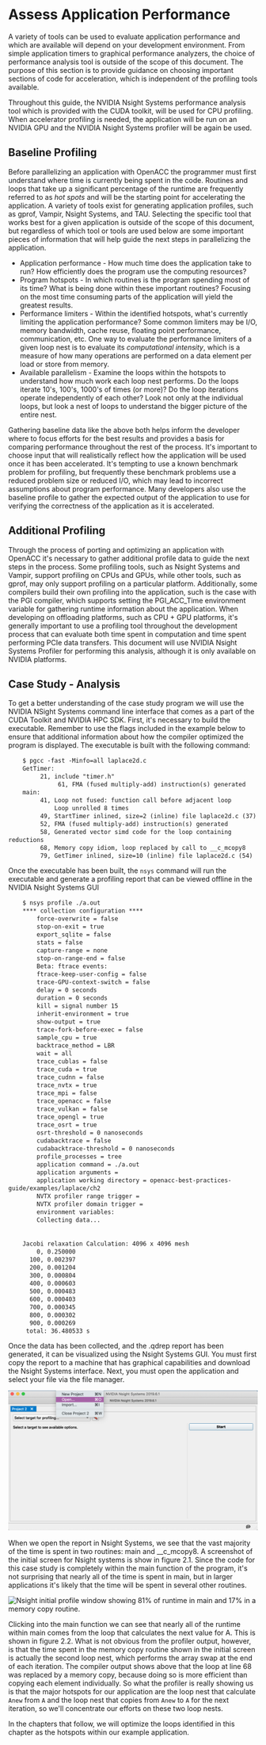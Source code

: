 Assess Application Performance
==============================
A variety of tools can be used to evaluate application performance and
which are available will depend on your development environment. From simple
application timers to graphical performance analyzers, the choice of
performance analysis tool is outside of the scope of this document. The purpose
of this section is to provide guidance on choosing important sections of code
for acceleration, which is independent of the profiling tools available. 

Throughout this guide, the NVIDIA Nsight Systems performance analysis tool which is provided with the CUDA toolkit, will be used for CPU profiling. When accelerator profiling is needed, the application will be run on an NVIDIA GPU and the NVIDIA Nsight Systems profiler will be again be used.

Baseline Profiling
------------------
Before parallelizing an application with OpenACC the programmer must first
understand where time is currently being spent in the code. Routines and loops
that take up a significant percentage of the runtime are frequently referred to
as *hot spots* and will be the starting point for accelerating the application. 
A variety of tools exist for generating application profiles, such as gprof,
Vampir, Nsight Systems, and TAU. Selecting the specific tool that works 
best for a given application is outside of the scope of this document, but regardless 
of which tool or tools are used below are some important pieces of information
that will help guide the next steps in parallelizing the application.

* Application performance - How much time does the application take to run? How
  efficiently does the program use the computing resources? 
* Program hotspots - In which routines is the program spending most of its
  time? What is being done within these important routines? Focusing on the
  most time consuming parts of the application will yield the greatest results.
* Performance limiters - Within the identified hotspots, what's currently
  limiting the application performance? Some common limiters may be I/O, memory
  bandwidth, cache reuse, floating point performance, communication, etc.
  One way to evaluate the performance limiters of a given loop nest is to
  evaluate its *computational intensity*, which is a measure of how many
  operations are performed on a data element per load or store from memory. 
* Available parallelism - Examine the loops within the hotspots to understand
  how much work each loop nest performs. Do the loops iterate 10's, 100's,
  1000's of times (or more)? Do the loop iterations operate independently of
  each other? Look not only at the individual loops, but look a nest of loops
  to understand the bigger picture of the entire nest. 

Gathering baseline data like the above both helps inform the developer where to
focus efforts for the best results and provides a basis for comparing
performance throughout the rest of the process. It's important to choose input
that will realistically reflect how the application will be used once it has
been accelerated. It's tempting to use a known benchmark problem for profiling,
but frequently these benchmark problems use a reduced problem size or reduced
I/O, which may lead to incorrect assumptions about program performance. Many
developers also use the baseline profile to gather the expected output of the
application to use for verifying the correctness of the application as it is
accelerated.

Additional Profiling
--------------------
Through the process of porting and optimizing an application with OpenACC it's
necessary to gather additional profile data to guide the next steps in the
process. Some profiling tools, such as Nsight Systems and Vampir, support profiling on
CPUs and GPUs, while other tools, such as gprof, may
only support profiling on a particular platform. Additionally, some compilers
build their own profiling into the application, such is the case with the PGI
compiler, which supports setting the PGI\_ACC\_Time environment variable for 
gathering runtime information about the application. When developing on
offloading platforms, such as CPU + GPU platforms, it's generally important to
use a profiling tool throughout the development process that can evaluate both
time spent in computation and time spent performing PCIe data transfers. This
document will use NVIDIA Nsight Systems Profiler for performing this analysis, although
it is only available on NVIDIA platforms.

Case Study - Analysis
---------------------
To get a better understanding of the case study program we will use the
NVIDIA NSight Systems command line interface that comes as a part of the CUDA Toolkit and NVIDIA HPC SDK. First,
it's necessary to build the executable. Remember to use the flags included in
the example below to ensure that additional information about how the
compiler optimized the program is displayed. The executable is built with the
following command:

~~~~
    $ pgcc -fast -Minfo=all laplace2d.c
    GetTimer:
         21, include "timer.h"
              61, FMA (fused multiply-add) instruction(s) generated
    main:
         41, Loop not fused: function call before adjacent loop
             Loop unrolled 8 times
         49, StartTimer inlined, size=2 (inline) file laplace2d.c (37)
         52, FMA (fused multiply-add) instruction(s) generated
         58, Generated vector simd code for the loop containing reductions
         68, Memory copy idiom, loop replaced by call to __c_mcopy8
         79, GetTimer inlined, size=10 (inline) file laplace2d.c (54)
~~~~

Once the executable has been built, the `nsys` command will run the
executable and generate a profiling report that can be viewed offline in 
the NVIDIA Nsight Systems GUI

~~~~
    $ nsys profile ./a.out
    **** collection configuration ****
        force-overwrite = false
        stop-on-exit = true
        export_sqlite = false
        stats = false
        capture-range = none
        stop-on-range-end = false
        Beta: ftrace events:
        ftrace-keep-user-config = false
        trace-GPU-context-switch = false
        delay = 0 seconds
        duration = 0 seconds
        kill = signal number 15
        inherit-environment = true
        show-output = true
        trace-fork-before-exec = false
        sample_cpu = true
        backtrace_method = LBR
        wait = all
        trace_cublas = false
        trace_cuda = true
        trace_cudnn = false
        trace_nvtx = true
        trace_mpi = false
        trace_openacc = false
        trace_vulkan = false
        trace_opengl = true
        trace_osrt = true
        osrt-threshold = 0 nanoseconds
        cudabacktrace = false
        cudabacktrace-threshold = 0 nanoseconds
        profile_processes = tree
        application command = ./a.out
        application arguments = 
        application working directory = openacc-best-practices-guide/examples/laplace/ch2
        NVTX profiler range trigger = 
        NVTX profiler domain trigger = 
        environment variables:
        Collecting data...
        
    
    Jacobi relaxation Calculation: 4096 x 4096 mesh
        0, 0.250000
      100, 0.002397
      200, 0.001204
      300, 0.000804
      400, 0.000603
      500, 0.000483
      600, 0.000403
      700, 0.000345
      800, 0.000302
      900, 0.000269
     total: 36.480533 s
~~~~

Once the data has been collected, and the .qdrep report has been generated,
it can be visualized using the Nsight Systems GUI. You must first copy the
report to a machine that has graphical capabilities and download the Nsight
Systems interface. Next, you must open the application and select your file
via the file manager.

![Nsight Systems initial window in the GUI. You must use the toolbar at the top to find your target report file](images/ch2-nsight-open.png)

When we open the report in Nsight Systems, we see that the vast majority of
the time is spent in two routines: main and \_\_c\_mcopy8. A screenshot of
the initial screen for Nsight systems is show in figure 2.1. Since the code
for this case study is completely within the main function of the program,
it's not surprising that nearly all of the time is spent in main, but in
larger applications it's likely that the time will be spent in several other
routines.

![Nsight initial profile window showing 81% of runtime in main and 17% in a
memory copy routine.](images/ch2-nsight-initial.png)

Clicking into the main function we can see that nearly all of the runtime
within main comes from the loop that calculates the next value for A. This is
shown in figure 2.2. What is not obvious from the profiler output,
however, is that the time spent in the memory copy routine shown in the initial
screen is actually the second loop nest, which performs the array swap at the
end of each iteration. The compiler output shows above that the loop at line
68 was replaced by a memory copy, because doing so is more efficient than
copying each element individually. So what the profiler is really showing us
is that the major hotspots for our application are the loop nest that
calculate `Anew` from `A` and the loop nest that copies from `Anew` to `A`
for the next iteration, so we'll concentrate our efforts on these two loop
nests.

In the chapters that follow, we will optimize the loops identified in this
chapter as the hotspots within our example application. 

